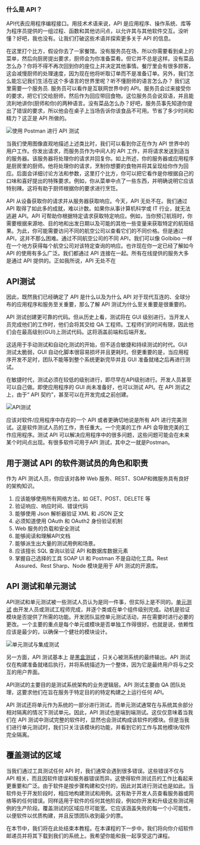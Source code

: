 ### 什么是 API？

API代表应用程序编程接口。用技术术语来说，API 是应用程序、操作系统、库等为程序员提供的一组过程、函数和其他访问点，以允许其与其他软件交互。没听懂？好吧，我也没有。让我们打破这些术语并探索更多关于 API 的信息。

在这里打个比方，假设你去了一家餐馆。没有服务员在场，所以你需要看到桌上的菜单，然后向厨房提出要求，厨师会为你准备菜肴。但它并不总是这样。没有菜品怎么办？你将不得不再次回到你的座位上并决定其他事情。餐厅里会有很多顾客，这会减慢厨师的处理速度，因为现在他将听取订单而不是准备订单。另外，我们怎么能忘记我们生活在这个多语言的世界里呢？听不懂厨师的语言怎么办？ 我们这里需要一个服务员. 服务员可以看作是互联网世界中的 API。服务员会过来接受你的要求，把它们交给厨师，然后作为回应带回食物。这位服务员会说双语，并且能流利地讲你(厨师和你)的两种语言。没有菜品怎么办？好吧，服务员事先知道你提出了错误的要求，所以他会在桌子上当场告诉你该食品不可用。节省了多少时间和精力？这正是 API 所做的。

![使用 Postman 进行 API 测试](https://www.toolsqa.com/gallery/Postman/1.API%20Testing%20with%20Postman.jpg)

当我们使用图像直观地描述上述类比时，我们可以看到你正在作为 API 世界中的用户工作。你发出请求，而服务员作为中间人的 API 工作，并将请求发送到适当的服务器。该服务器将处理你的请求并回复你。如上所述，你的服务器或应用程序是厨房里的厨师。他将处理你的请求，烹制你想要的食物并将其呈现给你作为回应。后面会详细讨论方法和参数，这里打个比方，你可以把它看作是你根据自己的口味和喜好提出的特殊要求。例如，你从菜单中点了一些东西，并明确说明它应该特别辣。这将有助于厨师根据你的要求进行烹饪。

API 从设备获取你的请求并从服务器获取响应。今天，API 无处不在。我们通过 API 取得了如此多的成就，难以计数。如果你从事计算机科学或 IT 行业，就无法逃避 API。API 可帮助你根据特定请求获取特定响应。例如，当你预订航班时，你需要根据来源地、目的地和出发日期以及可能的其他一些变量来获取特定的航班结果。为此，你可能需要访问不同的航空公司以查看它们的不同价格。但是通过 API，这并不那么困难。通过不同航空公司的不同 API，我们可以像 GoIbibo 一样在一个地方获得每个航空公司对该特定查询的响应。也许现在你一定已经了解如今 API 的使用有多么广泛。我们都通过 API 连接在一起。所有在线提供的服务大多是通过 API 提供的。正如我所说，API 无处不在

## API测试

因此，既然我们已经确定了 API 是什么以及为什么 API 对于现代互连的、全球分布的应用程序和服务至关重要，那么了解 API 测试为什么至关重要是很重要的。

API 测试创建更可靠的代码。但从历史上看，测试将在 GUI 级别进行。当开发人员完成他们的工作时，他们会将其交给 QA 工程师。工程师们的时间有限，因此他们会在最高级别(GUI)上测试代码。这将涵盖前端和后端开发。

这适用于手动测试和自动化测试的开始，但不适合敏捷和持续测试的时代。GUI 测试太脆弱，GUI 自动化脚本很容易损坏并且更耗时。但更重要的是，当应用程序开发不足时，团队不能等到整个系统更新完毕并且 GUI 准备就绪之后再进行测试。

在敏捷时代，测试必须在较低的级别进行，即尽早在API级别进行。开发人员甚至可以自己做。即使应用程序的 GUI 尚未准备好，也可以测试 API。在 API 测试之上，由于“ API 契约”，甚至可以在开发完成之前创建。

![API测试](https://www.toolsqa.com/gallery/Postman/2.API%20TEsting.png)

应该对软件/应用程序中存在的一个 API 或者更确切地说是所有 API 进行完美测试。这是软件测试人员的工作，责任重大。一个完美的工作 API 会导致完美的工作应用程序。测试 API 可以解决应用程序中的很多问题，这些问题可能会在未来某个时间点出现。有很多软件可用于API 测试，其中之一就是Postman。

## 用于测试 API 的软件测试员的角色和职责

作为 API 测试人员，你应该对各种 Web 服务、REST、SOAP和微服务具有良好的架构知识。

1.  应该能够使用所有网络方法，如 GET、POST、DELETE 等
2.  验证响应、响应时间、错误代码
3.  能够使用 Json 解析器验证 XML 和 JSON 正文
4.  必须知道使用 OAuth 和 OAuth2 身份验证机制
5.  Web 服务的负载和安全测试
6.  能够阅读和理解API文档
7.  能够派生出大量的测试用例和场景。
8.  应该擅长 SQL 查询以验证 API 和数据库数据元素
9.  掌握自己选择的工具 SOAP UI 和 Postman 不是自动化工具。Rest Assured、Rest Sharp、Node 模块是用于 API 测试的开源库。

## API 测试和单元测试

API测试和单元测试被一些测试人员认为是同一件事，但实际上是不同的。[单元测试](https://toolsqa.com/software-testing/unit-testing/) 由开发人员或测试工程师完成，并逐个类或在单个组件级别完成。动机是验证模块是否提供了所需的功能。开发团队监控单元测试活动，并在需要时进行必要的更改。一个主要的重点是每个单元或模块是否单独工作得很好。也就是说，依赖性应该是最少的，以确保一个健壮的模块设计。

![单元测试与集成测试](https://www.toolsqa.com/gallery/Postman/3.Unit%20Testing%20Vs%20Integartion%20Testing.png)

另一方面，API 测试基本上 是[黑盒测试](https://toolsqa.com/software-testing/black-box-testing/) ，只关心被测系统的最终输出。API 测试仅在构建准备就绪后执行，并将系统描述为一个整体，因为它是最终用户将与之交互的用户界面。

API测试的主要目的是测试系统架构的业务逻辑层。API 测试主要由 QA 团队处理，这要求他们在旨在服务于特定目的的特定构建之上运行任何 API。

API 测试还将单元作为系统的一部分进行测试，而单元测试通常在与系统其余部分相对隔离的情况下测试单元。因此，API 测试也是端到端测试。这仅仅意味着当我们在 API 测试中测试完整的软件时，显然也会测试构成该软件的模块。但是当我们进行单元测试时，我们只关注该模块的功能，并看到它的工作与其他模块/软件完全隔离。

## 覆盖测试的区域

当我们通过工具测试任何 API 时，我们通常会遇到很多错误。这些错误不仅与 API 相关，而且因软件错误和服务器错误而异。这使得软件测试员的工作比看起来更重要和广泛。由于软件是按步骤构建和交付的，因此对其进行测试也是如此。当软件处于开发阶段时，相应地构建测试和用例。这有助于开发人员查看服务器或网络等的任何错误。同样适用于软件的任何其他阶段，例如你开发和升级这些测试用例的生产阶段。覆盖测试的区域应尽可能宽。它应该涵盖失败的每一个小可能性，以便软件以优质构建，并且反馈团队收到最少的票。

在本节中，我们将在此处结束本教程。在本课程的下一步中，我们将向你介绍软件邮递员并将其下载到我们的系统上。我希望你能和我一起享受这门课程。